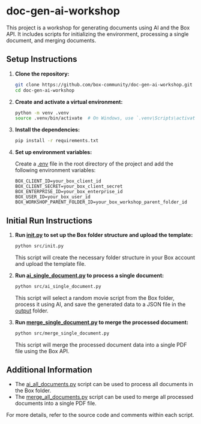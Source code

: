 # doc-gen-ai-workshop

This project is a workshop for generating documents using AI and the Box API. It includes scripts for initializing the environment, processing a single document, and merging documents.

## Setup Instructions

1. **Clone the repository:**

    ```sh
    git clone https://github.com/box-community/doc-gen-ai-workshop.git
    cd doc-gen-ai-workshop
    ```

2. **Create and activate a virtual environment:**

    ```sh
    python -m venv .venv
    source .venv/bin/activate  # On Windows, use `.venv\Scripts\activate`
    ```

3. **Install the dependencies:**

    ```sh
    pip install -r requirements.txt
    ```

4. **Set up environment variables:**

    Create a [.env](http://_vscodecontentref_/4) file in the root directory of the project and add the following environment variables:

    ```env
    BOX_CLIENT_ID=your_box_client_id
    BOX_CLIENT_SECRET=your_box_client_secret
    BOX_ENTERPRISE_ID=your_box_enterprise_id
    BOX_USER_ID=your_box_user_id
    BOX_WORKSHOP_PARENT_FOLDER_ID=your_box_workshop_parent_folder_id
    ```

## Initial Run Instructions

1. **Run [init.py](http://_vscodecontentref_/5) to set up the Box folder structure and upload the template:**

    ```sh
    python src/init.py
    ```

    This script will create the necessary folder structure in your Box account and upload the template file.

2. **Run [ai_single_document.py](http://_vscodecontentref_/6) to process a single document:**

    ```sh
    python src/ai_single_document.py
    ```

    This script will select a random movie script from the Box folder, process it using AI, and save the generated data to a JSON file in the [output](http://_vscodecontentref_/7) folder.

3. **Run [merge_single_document.py](http://_vscodecontentref_/8) to merge the processed document:**

    ```sh
    python src/merge_single_document.py
    ```

    This script will merge the processed document data into a single PDF file using the Box API.

## Additional Information

- The [ai_all_documents.py](http://_vscodecontentref_/9) script can be used to process all documents in the Box folder.
- The [merge_all_documents.py](http://_vscodecontentref_/10) script can be used to merge all processed documents into a single PDF file.

For more details, refer to the source code and comments within each script.